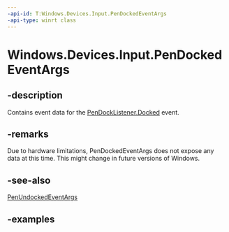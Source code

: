 ```yaml
---
-api-id: T:Windows.Devices.Input.PenDockedEventArgs
-api-type: winrt class
---
```


# Windows.Devices.Input.PenDockedEventArgs

## -description

Contains event data for the [PenDockListener.Docked](pendocklistener_docked.md) event.

## -remarks

Due to hardware limitations, PenDockedEventArgs does not expose any data at this time. This might change in future versions of Windows.

## -see-also

[PenUndockedEventArgs](penundockedeventargs.md)

## -examples
